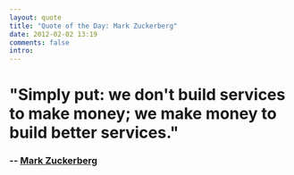```yaml
---
layout: quote
title: "Quote of the Day: Mark Zuckerberg"
date: 2012-02-02 13:19
comments: false
intro: 
---
```

# "Simply put: we don't build services to make money; we make money to build better services."
### -- [Mark Zuckerberg][author]

[author]: http://www.startuplessonslearned.com/2012/02/hacker-way.html
